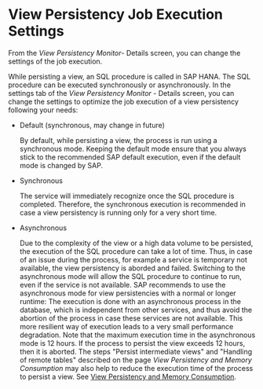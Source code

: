 <!-- loiod04f5dd6bbda44448407d54d2a7979be -->

# View Persistency Job Execution Settings

From the *View Persistency Monitor*- Details screen, you can change the settings of the job execution.

While persisting a view, an SQL procedure is called in SAP HANA. The SQL procedure can be executed synchronously or asynchronously. In the settings tab of the *View Persistency Monitor* - Details screen, you can change the settings to optimize the job execution of a view persistency following your needs:

-   Default \(synchronous, may change in future\)

    By default, while persisting a view, the process is run using a synchronous mode. Keeping the default mode ensure that you always stick to the recommended SAP default execution, even if the default mode is changed by SAP.

-   Synchronous

    The service will immediately recognize once the SQL procedure is completed. Therefore, the synchronous execution is recommended in case a view persistency is running only for a very short time.

-   Asynchronous

    Due to the complexity of the view or a high data volume to be persisted, the execution of the SQL procedure can take a lot of time. Thus, in case of an issue during the process, for example a service is temporary not available, the view persistency is aborded and failed. Switching to the asynchronous mode will allow the SQL procedure to continue to run, even if the service is not available. SAP recommends to use the asynchronous mode for view persistencies with a normal or longer runtime: The execution is done with an asynchronous process in the database, which is independent from other services, and thus avoid the abortion of the process in case these services are not available. This more resilient way of execution leads to a very small performance degradation. Note that the maximum execution time in the asynchronous mode is 12 hours. If the process to persist the view exceeds 12 hours, then it is aborted. The steps "Persist intermediate views" and "Handling of remote tables" described on the page *View Persistency and Memory Consumption* may also help to reduce the execution time of the process to persist a view. See [View Persistency and Memory Consumption](view-persistency-and-memory-consumption-e3d0495.md).



